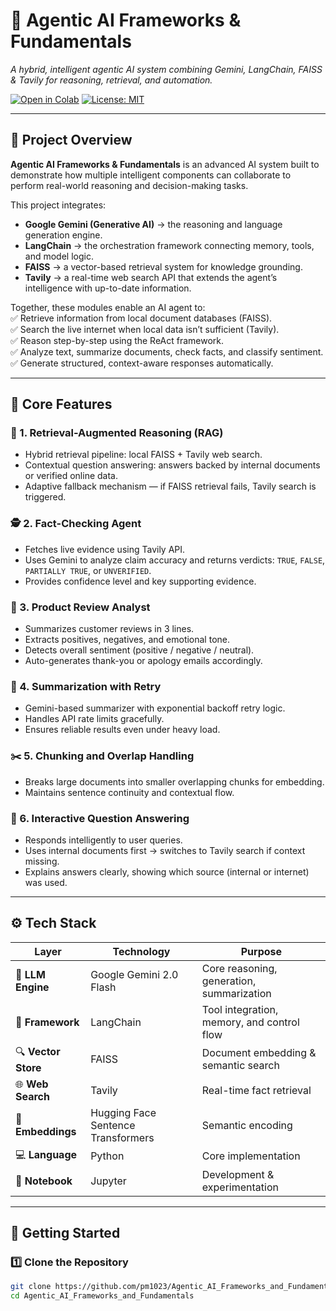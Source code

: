 # 🤖 Agentic AI Frameworks & Fundamentals  
*A hybrid, intelligent agentic AI system combining Gemini, LangChain, FAISS & Tavily for reasoning, retrieval, and automation.*

[![Open in Colab](https://colab.research.google.com/assets/colab-badge.svg)](https://colab.research.google.com/drive/1KLL9B85krXibcgNWBJ5-dmarBWPZ2LJ0?usp=sharing) [![License: MIT](https://img.shields.io/badge/License-MIT-blue.svg)](LICENSE)

---

## 🧠 Project Overview  

**Agentic AI Frameworks & Fundamentals** is an advanced AI system built to demonstrate how multiple intelligent components can collaborate to perform real-world reasoning and decision-making tasks.  

This project integrates:  
- **Google Gemini (Generative AI)** → the reasoning and language generation engine.  
- **LangChain** → the orchestration framework connecting memory, tools, and model logic.  
- **FAISS** → a vector-based retrieval system for knowledge grounding.  
- **Tavily** → a real-time web search API that extends the agent’s intelligence with up-to-date information.  

Together, these modules enable an AI agent to:  
✅ Retrieve information from local document databases (FAISS).  
✅ Search the live internet when local data isn’t sufficient (Tavily).  
✅ Reason step-by-step using the ReAct framework.  
✅ Analyze text, summarize documents, check facts, and classify sentiment.  
✅ Generate structured, context-aware responses automatically.  

---

## 🧩 Core Features  

### 🧠 1. **Retrieval-Augmented Reasoning (RAG)**
- Hybrid retrieval pipeline: local FAISS + Tavily web search.  
- Contextual question answering: answers backed by internal documents or verified online data.  
- Adaptive fallback mechanism — if FAISS retrieval fails, Tavily search is triggered.

### 🕵️ 2. **Fact-Checking Agent**
- Fetches live evidence using Tavily API.  
- Uses Gemini to analyze claim accuracy and returns verdicts: `TRUE`, `FALSE`, `PARTIALLY TRUE`, or `UNVERIFIED`.  
- Provides confidence level and key supporting evidence.  

### 💬 3. **Product Review Analyst**
- Summarizes customer reviews in 3 lines.  
- Extracts positives, negatives, and emotional tone.  
- Detects overall sentiment (positive / negative / neutral).  
- Auto-generates thank-you or apology emails accordingly.

### 📄 4. **Summarization with Retry**
- Gemini-based summarizer with exponential backoff retry logic.  
- Handles API rate limits gracefully.  
- Ensures reliable results even under heavy load.  

### ✂️ 5. **Chunking and Overlap Handling**
- Breaks large documents into smaller overlapping chunks for embedding.  
- Maintains sentence continuity and contextual flow.  

### 💬 6. **Interactive Question Answering**
- Responds intelligently to user queries.  
- Uses internal documents first → switches to Tavily search if context missing.  
- Explains answers clearly, showing which source (internal or internet) was used.

---

## ⚙️ Tech Stack  

| Layer | Technology | Purpose |
|-------|-------------|----------|
| 🧠 **LLM Engine** | Google Gemini 2.0 Flash | Core reasoning, generation, summarization |
| 🔗 **Framework** | LangChain | Tool integration, memory, and control flow |
| 🔍 **Vector Store** | FAISS | Document embedding & semantic search |
| 🌐 **Web Search** | Tavily | Real-time fact retrieval |
| 🤗 **Embeddings** | Hugging Face Sentence Transformers | Semantic encoding |
| 💻 **Language** | Python | Core implementation |
| 📘 **Notebook** | Jupyter | Development & experimentation |

---

## 🚀 Getting Started  

### 1️⃣ Clone the Repository
```bash
git clone https://github.com/pm1023/Agentic_AI_Frameworks_and_Fundamentals.git
cd Agentic_AI_Frameworks_and_Fundamentals

